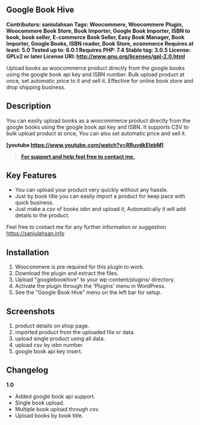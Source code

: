 ## **Google Book Hive**

**Contributors: saniulahsan
Tags: Woocommere, Woocommere Plugin, Woocommere Book Store, Book Importer, Google Book Importer, ISBN to book, book seller, E-commerce Book Seller, Easy Book Manager, Book Importer, Google Books, ISBN reader, Book Store, ecommerce
Requires at least: 5.0
Tested up to: 6.0.1
Requires PHP: 7.4
Stable tag: 3.0.5
License: GPLv2 or later
License URI: http://www.gnu.org/licenses/gpl-2.0.html**

Upload books as woocommerce product directly from the google books using the google book api key and ISBN number. Bulk upload product at once, set automatic price to it and sell it. Effective for online book store and drop shipping business.

## Description

You can easily upload books as a woocommerce product directly from the google books using the google book api key and ISBN. It supports CSV to bulk upload product at once, You can also set automatic price and sell it.

**[youtube https://www.youtube.com/watch?v=RRuvdkEIebM]**

> <strong><a target="_blank" href="http://saniulahsan.info">For support and help feel free to contact me.</a></strong>

## Key Features

* You can upload your product very quickly without any hassle.
* Just by book title you can easily import a product for keep pace with quick business.
* Just make a csv of books isbn and upload it, Automatically it will add details to the product.

Feel free to contact me for any further information or suggestion <a target="_blank" href="https://saniulahsan.info">https://saniulahsan.info</a>

## Installation

1. Woocommere is pre required for this plugin to work.
2. Download the plugin and extract the files.
3. Upload "googlebookhive" to your wp-content/plugins/ directory.
4. Activate the plugin through the 'Plugins' menu in WordPress.
5. See the "Google Book Hive" menu on the left bar for setup.

## Screenshots

1. product details on shop page.
2. imported product from the uploaded file or data.
3. upload single product using all data.
4. upload csv by isbn number.
5. google book api key insert.

## Changelog

**1.0**
* Added google book api support.
* Single book upload.
* Multiple book upload through csv.
* Upload books by book title.
